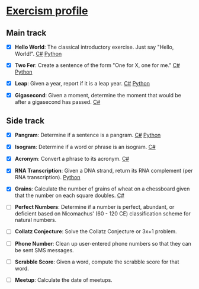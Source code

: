 # [Exercism profile](https://exercism.io/profiles/FuroremVulpes)
## Main track
- [x] **Hello World**: 
The classical introductory exercise. Just say "Hello, World!".
[C#](./csharp/hello-world/HelloWorld.cs)
[Python](./python/hello-world/hello_world.py)

- [x] **Two Fer**: 
Create a sentence of the form "One for X, one for me."
[C#](./csharp/two-fer/TwoFer.cs)
[Python](./python/two-fer/two_fer.py)

- [x] **Leap**: 
Given a year, report if it is a leap year.
[C#](./csharp/leap/Leap.cs)
[Python](./python/leap/leap.py)

- [x] **Gigasecond**: 
Given a moment, determine the moment that would be after a gigasecond has passed.
[C#](./csharp/gigasecond/Gigasecond.cs)
</details>

## Side track
- [x] **Pangram**: 
Determine if a sentence is a pangram.
[C#](./csharp/pangram/Pangram.cs)
[Python](./python/pangram/pangram.py)

- [x] **Isogram**: 
Determine if a word or phrase is an isogram.
[C#](./csharp/isogram/Isogram.cs)

- [x] **Acronym**: 
Convert a phrase to its acronym.
[C#](./csharp/acronym/Acronym.cs)

- [x] **RNA Transcription**: 
Given a DNA strand, return its RNA complement (per RNA transcription).
[Python](./python/rna-transcription/rna_transcription.py)

- [x] **Grains**: 
Calculate the number of grains of wheat on a chessboard given that the number on each square doubles.
[C#](./csharp/grains/Grains.cs)

- [ ] **Perfect Numbers**: 
Determine if a number is perfect, abundant, or deficient based on Nicomachus' (60 - 120 CE) classification scheme for natural numbers.

- [ ] **Collatz Conjecture**: 
Solve the Collatz Conjecture or 3x+1 problem.

- [ ] **Phone Number**: 
Clean up user-entered phone numbers so that they can be sent SMS messages.

- [ ] **Scrabble Score**: 
Given a word, compute the scrabble score for that word.

- [ ] **Meetup**: 
Calculate the date of meetups.
